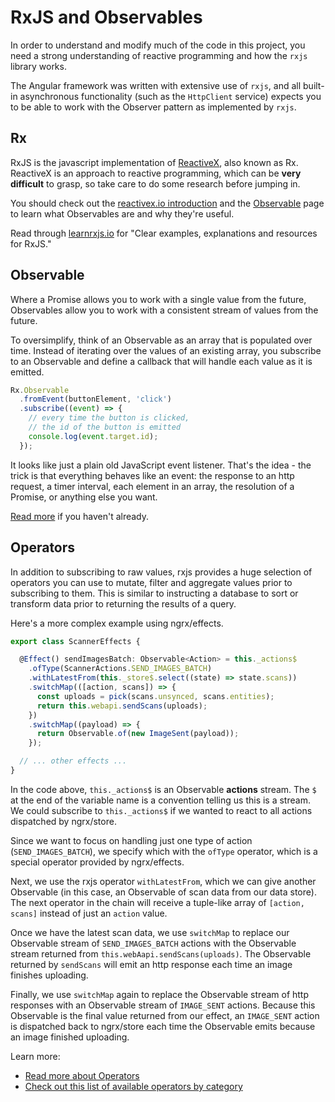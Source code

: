 # RxJS and Observables

In order to understand and modify much of the code in this project, you need a strong understanding of reactive programming and how the `rxjs` library works.

The Angular framework was written with extensive use of `rxjs`, and all built-in asynchronous functionality (such as the `HttpClient` service) expects you to be able to work with the Observer pattern as implemented by `rxjs`.

## Rx

RxJS is the javascript implementation of [ReactiveX](http://reactivex.io/), also known as Rx. ReactiveX is an approach to reactive programming, which can be **very difficult** to grasp, so take care to do some research before jumping in.

 You should check out the [reactivex.io introduction](http://reactivex.io/intro.html) and the [Observable](http://reactivex.io/documentation/observable.html) page to learn what Observables are and why they're useful.

Read through [learnrxjs.io](https://www.learnrxjs.io/) for "Clear examples, explanations and resources for RxJS."

## Observable

Where a Promise allows you to work with a single value from the future, Observables allow you to work with a consistent stream of values from the future.

To oversimplify, think of an Observable as an array that is populated over time. Instead of iterating over the values of an existing array, you subscribe to an Observable and define a callback that will handle each value as it is emitted.

```typescript
Rx.Observable
  .fromEvent(buttonElement, 'click')
  .subscribe((event) => {
    // every time the button is clicked,
    // the id of the button is emitted
    console.log(event.target.id);
  });
```

It looks like just a plain old JavaScript event listener. That's the idea - the trick is that everything behaves like an event: the response to an http request, a timer interval, each element in an array, the resolution of a Promise, or anything else you want.

[Read more](http://reactivex.io/documentation/observable.html) if you haven't already.

## Operators

In addition to subscribing to raw values, rxjs provides a huge selection of operators you can use to mutate, filter and aggregate values prior to subscribing to them. This is similar to instructing a database to sort or transform data prior to returning the results of a query.

Here's a more complex example using ngrx/effects.

```typescript
export class ScannerEffects {

  @Effect() sendImagesBatch: Observable<Action> = this._actions$
    .ofType(ScannerActions.SEND_IMAGES_BATCH)
    .withLatestFrom(this._store$.select((state) => state.scans))
    .switchMap(([action, scans]) => {
      const uploads = pick(scans.unsynced, scans.entities);
      return this.webapi.sendScans(uploads);
    })
    .switchMap((payload) => {
      return Observable.of(new ImageSent(payload));
    });

  // ... other effects ...
}
```

In the code above, `this._actions$` is an Observable **actions** stream. The `$` at the end of the variable name is a convention telling us this is a stream. We could subscribe to `this._actions$` if we wanted to react to all actions dispatched by ngrx/store.

Since we want to focus on handling just one type of action (`SEND_IMAGES_BATCH`), we specify which with the `ofType` operator, which is a special operator provided by ngrx/effects.

Next, we use the rxjs operator `withLatestFrom`, which we can give another Observable (in this case, an Observable of scan data from our data store). The next operator in the chain will receive a tuple-like array of `[action, scans]` instead of just an `action` value.

Once we have the latest scan data, we use `switchMap` to replace our Observable stream of `SEND_IMAGES_BATCH` actions with the Observable stream returned from `this.webAapi.sendScans(uploads)`. The Observable returned by `sendScans` will emit an http response each time an image finishes uploading.

Finally, we use `switchMap` again to replace the Observable stream of http responses with an Observable stream of `IMAGE_SENT` actions. Because this Observable is the final value returned from our effect, an `IMAGE_SENT` action is dispatched back to ngrx/store each time the Observable emits because an image finished uploading.

Learn more:
- [Read more about Operators](http://reactivex.io/documentation/operators.html)
- [Check out this list of available operators by category](http://reactivex.io/documentation/operators.html#categorized)